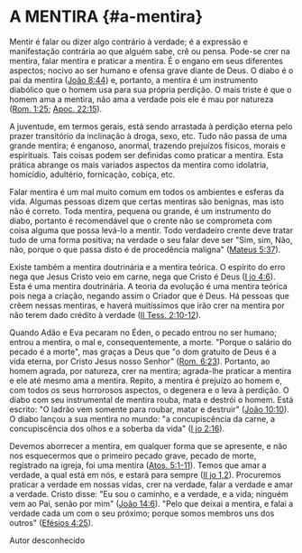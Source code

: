 # A MENTIRA {#a-mentira}

Mentir é falar ou dizer algo contrário à verdade; é a expressão e manifestação contrária ao que alguém sabe, crê ou pensa. Pode-se crer na mentira, falar mentira e praticar a mentira. É o engano em seus diferentes aspectos; nocivo ao ser humano e ofensa grave diante de Deus. O diabo é o pai da mentira ([João 8:44](http://bibliaonline.com.br/acf/jo/8/44)) e, portanto, a mentira é um instrumento diabólico que o homem usa para sua própria perdição. O mais triste é que o homem ama a mentira, não ama a verdade pois ele é mau por natureza ([Rom. 1:25](http://bibliaonline.com.br/acf/rm/1/25); [Apoc. 22:15](http://bibliaonline.com.br/acf/ap/22/15)).

A juventude, em termos gerais, está sendo arrastada à perdição eterna pelo prazer transitório da inclinação à droga, sexo, etc. Tudo não passa de uma grande mentira; é enganoso, anormal, trazendo prejuízos físicos, morais e espirituais. Tais coisas podem ser definidas como praticar a mentira. Esta prática abrange os mais variados aspectos da mentira como idolatria, homicídio, adultério, fornicação, cobiça, etc.

Falar mentira é um mal muito comum em todos os ambientes e esferas da vida. Algumas pessoas dizem que certas mentiras são benignas, mas isto não é correto. Toda mentira, pequena ou grande, é um instrumento do diabo, portanto é recomendável que o crente não se comprometa com coisa alguma que possa levá-lo a mentir. Todo verdadeiro crente deve tratar tudo de uma forma positiva; na verdade o seu falar deve ser &quot;Sim, sim, Não, não, porque o que passa disto é de procedência maligna&quot; ([Mateus 5:37](http://bibliaonline.com.br/acf/mt/5/37)).

Existe também a mentira doutrinária e a mentira teórica. O espírito do erro nega que Jesus Cristo veio em carne, nega que Cristo é Deus ([I jo 4:6](http://bibliaonline.com.br/acf/1jo/4/6)). Esta é uma mentira doutrinária. A teoria da evolução é uma mentira teórica pois nega a criação, negando assim o Criador que é Deus. Há pessoas que crêem nessas mentiras, e haverá muitíssimos que irão crer na mentira por não terem dado crédito à verdade ([II Tess. 2:10-12](http://bibliaonline.com.br/acf/2ts/2/10-12)).

Quando Adão e Eva pecaram no Éden, o pecado entrou no ser humano; entrou a mentira, o mal e, consequentemente, a morte. &quot;Porque o salário do pecado é a morte&quot;, mas graças a Deus que &quot;o dom gratuito de Deus é a vida eterna, por Cristo Jesus nosso Senhor&quot; ([Rom. 6:23](http://bibliaonline.com.br/acf/rm/6/23)). Portanto, ao homem agrada, por natureza, crer na mentira; agrada-lhe praticar a mentira e ele até mesmo ama a mentira. Repito, a mentira é prejuízo ao homem e, com todos os seus horrorosos aspectos, o degenera e o leva à perdição. O diabo com seu instrumental de mentira rouba, mata e destrói o homem. Está escrito: &quot;O ladrão vem somente para roubar, matar e destruir&quot; ([João 10:10](http://bibliaonline.com.br/acf/jo/10/10)). O diabo lançou a sua mentira no mundo: &quot;a concupiscência da carne, a concupiscência dos olhos e a soberba da vida&quot; ([I jo 2:16](http://bibliaonline.com.br/acf/1jo/2/16)).

Devemos aborrecer a mentira, em qualquer forma que se apresente, e não nos esquecermos que o primeiro pecado grave, pecado de morte, registrado na igreja, foi uma mentira ([Atos. 5:1-11](http://bibliaonline.com.br/acf/atos/5/1-11)). Temos que amar a verdade, a qual está em nós, e estará para sempre ([II jo 1,2](http://bibliaonline.com.br/acf/2jo/1/1,2)). Procuremos praticar a verdade em nossas vidas, crer na verdade, falar a verdade e amar a verdade. Cristo disse: &quot;Eu sou o caminho, e a verdade, e a vida; ninguém vem ao Pai, senão por mim&quot; ([João 14:6](http://bibliaonline.com.br/acf/jo/14/6)). &quot;Pelo que deixai a mentira, e falai a verdade cada um com o seu próximo; porque somos membros uns dos outros&quot; ([Efésios 4:25](http://bibliaonline.com.br/acf/ef/4/25)).

Autor desconhecido